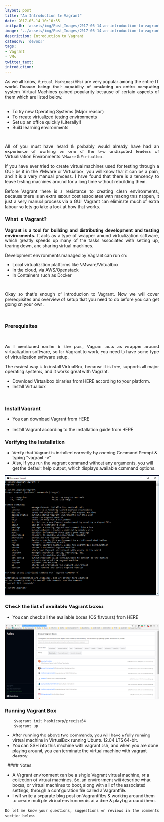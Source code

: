 ```yaml
---
layout: post
title: "An Introduction to Vagrant"
date: 2017-05-14 10:10:55
initpath: 'assets/img/Post_Images/2017-05-14-an-introduction-to-vagrant/3.png'
image: '../assets/img/Post_Images/2017-05-14-an-introduction-to-vagrant/3.png'
description: Introduction to Vagrant
category: 'devops'
tags:
- Vagrant
- VMs
twitter_text:
introduction:
---
```

<p align="justify">As we all know, <code>Virtual Machines(VMs)</code> are very popular among the entire IT world. Reason being: their capability of emulating an entire computing system. Virtual Machines gained popularity because of certain aspects of them which are listed below:</p>

<ul> 
<li>To try new Operating Systems (Major reason)</li>
<li>To create virtualized testing environments</li>
<li>Set up an office quickly (Literally!)</li>
<li>Build learning environments</li>
</ul>
 
<p align="justify">All of you must have heard & probably would already have had an experience of working on one of the two undisputed leaders of Virtualization Environments: <code>VMware</code> & <code>Virtualbox</code>.
 
<p align="justify">If you have ever tried to create virtual machines used for testing through a GUI; be it in the VMware or Virtualbox, you will know that it can be a pain, and it is a very manual process. I have found that there is a tendency to leave testing machines around for a long time without rebuilding them. 

<p align="justify">Before Vagrant there is a resistance to creating clean environments, because there is an extra labour cost associated with making this happen, it just a very manual process via a GUI. Vagrant can eliminate much of extra labour so lets go take a look at how that works. 


### What is Vagrant?

<p align="justify"><b>Vagrant is a tool for building and distributing development and testing environments.</b> It acts as a type of wrapper around virtualization software, which greatly speeds up many of the tasks associated with setting up, tearing down, and sharing virtual machines. </p>

<p align="justify">Development environments managed by Vagrant can run on: </p>

<ul>
<li>Local virtualization platforms like VMware/Virtualbox</li>
<li>In the cloud, via AWS/Openstack</li>
<li>In Containers such as Docker</li>
</ul>
 
<p align="justify">Okay so that's enough of introduction to Vagrant. Now we will cover prerequisites and overview of setup that you need to do before you can get going on your own.</p>
 

### Prerequisites
 
<p align="justify">As I mentioned earlier in the post, Vagrant acts as wrapper around virtualization software, so for Vagrant to work, you need to have some type of virtualization software setup.</p>

<p align="justify">The easiest way is to install VirtualBox, because it is free, supports all major operating systems, and it works great with Vagrant.</p>

<ul>
<li>Download Virtualbox binaries from HERE according to your platform.</li>

<li>Install Virtualbox</li>
</ul>

 
### Install Vagrant
<ul>
<li>You can download Vagrant from HERE</li> 

<li>Install Vagrant according to the installation guide from HERE</li>
</ul>


### Verifying the Installation
<ul>
<li>Verify that Vagrant is installed correctly by opening Command Prompt & typing "vagrant -v"</li>

<li>Also, If you run the vagrant command without any arguments, you will get the default help output, which displays available command options.</li>
</ul>

![placeholder](<../assets/img/Post_Images/2017-05-14-an-introduction-to-vagrant/1.png> "Vagrant")


### Check the list of available Vagrant boxes

<ul>
<li>You can check all the available boxes (OS flavours) from HERE</li>
</ul>

![placeholder](<../assets/img/Post_Images/2017-05-14-an-introduction-to-vagrant/2.png> "Vagrant")

### Running Vagrant Box

```shell
    $vagrant init hashicorp/precise64
    $vagrant up
```

<ul>
<li>After running the above two commands, you will have a fully running virtual machine in VirtualBox running Ubuntu 12.04 LTS 64-bit.</li>

<li>You can SSH into this machine with vagrant ssh, and when you are done playing around, you can terminate the virtual machine with vagrant destroy.</li>
</ul>
 
#### Notes 

<ul>
<li>A Vagrant environment can be a single Vagrant virtual machine, or a collection of virtual machines. So, an environment will describe what boxes, or virtual machines to boot, along with all of the associated settings, through a configuration file called a Vagrantfile.</li>

<li>I will write a separate blog post on Vagrantfiles & working around them to create multiple virtual environments at a time & playing around them.</li>
</ul>


<p align="justify"><code>Do let me know your questions, suggestions or reviews in the comments section below.</code></p>
